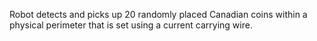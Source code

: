 Robot detects and picks up 20 randomly placed Canadian coins within a physical perimeter that is set using a current carrying wire. 
